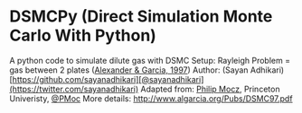 # DSMCPy (Direct Simulation Monte Carlo With Python)
A python code to simulate dilute gas with DSMC
Setup: Rayleigh Problem = gas between 2 plates ([Alexander & Garcia, 1997](https://doi.org/10.1063/1.168619))
Author: (Sayan Adhikari)[https://github.com/sayanadhikari][@sayanadhikari](https://twitter.com/sayanadhikari)
Adapted from: [Philip Mocz](https://github.com/pmocz/dsmc-python), Princeton Univeristy, [@PMoc](https://twitter.com/PMocz)
More details: http://www.algarcia.org/Pubs/DSMC97.pdf
